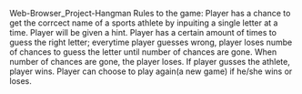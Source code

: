 Web-Browser_Project-Hangman
Rules to the game:
Player has a chance to get the corrcect name of a sports athlete by inpuiting a single letter at a time.
Player will be given a hint.
Player has a certain amount of times to guess the right letter; everytime player guesses wrong, player loses numbe of chances to guess the letter until number of chances are gone.
When number of chances are gone, the player loses.
If player gusses the athlete, player wins.
Player can choose to play again(a new game) if he/she wins or loses.


